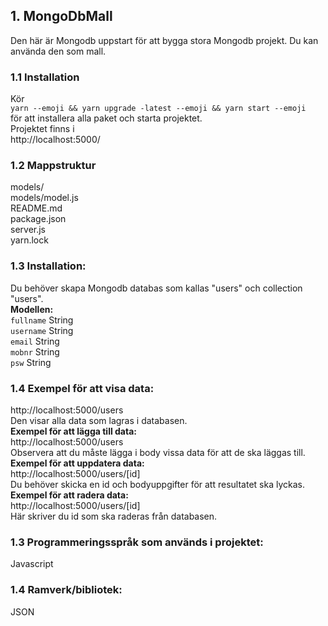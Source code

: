 ## 1. MongoDbMall
Den här är Mongodb uppstart för att bygga stora Mongodb projekt. Du kan använda den som mall.
### 1.1 Installation
Kör <br />
`yarn --emoji && yarn upgrade -latest --emoji && yarn start --emoji` <br>
för att installera alla paket och starta projektet. 
<br />
Projektet finns i <br />
http://localhost:5000/ <br />
### 1.2 Mappstruktur
models/<br />
models/model.js<br />
README.md<br />
package.json<br />
server.js<br />
yarn.lock<br />
### 1.3 Installation:
Du behöver skapa Mongodb databas som kallas "users" och collection "users". <br />
**Modellen:**<br />
   `fullname` String <br />
  `username` String <br />
  `email` String <br />
  `mobnr` String<br />
  `psw` String <br />  

### 1.4 Exempel för att visa data:
http://localhost:5000/users <br />
Den visar alla data som lagras i databasen.<br />
**Exempel för att lägga till data:**<br />
http://localhost:5000/users <br />
Observera att du måste lägga i body vissa data för att de ska läggas till. <br />
**Exempel för att uppdatera data:**<br />
http://localhost:5000/users/[id] <br />
Du behöver skicka en id och bodyuppgifter för att resultatet ska lyckas.<br />
**Exempel för att radera data:**<br />
http://localhost:5000/users/[id]  <br />
Här skriver du id som ska raderas från databasen. <br />

### 1.3 Programmeringsspråk som används i projektet:
Javascript<br />
### 1.4 Ramverk/bibliotek:
JSON<br />
